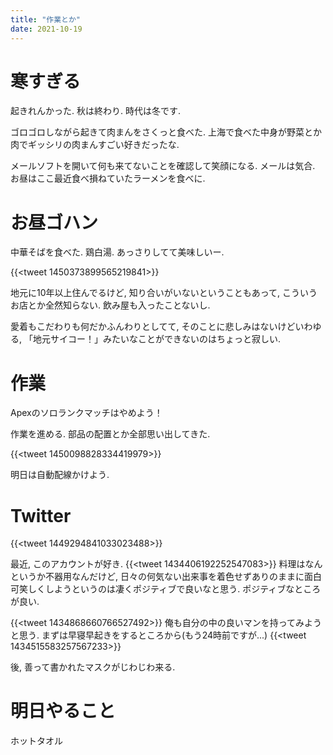 ```yaml
---
title: "作業とか"
date: 2021-10-19
---
```


# 寒すぎる
起きれんかった. 秋は終わり. 時代は冬です.

ゴロゴロしながら起きて肉まんをさくっと食べた. 上海で食べた中身が野菜とか肉でギッシリの肉まんすごい好きだったな. 

メールソフトを開いて何も来てないことを確認して笑顔になる. メールは気合. お昼はここ最近食べ損ねていたラーメンを食べに.

# お昼ゴハン
中華そばを食べた. 鶏白湯. あっさりしてて美味しいー.

{{<tweet 1450373899565219841>}}

地元に10年以上住んでるけど, 知り合いがいないということもあって, こういうお店とか全然知らない. 飲み屋も入ったことないし.

愛着もこだわりも何だかふんわりとしてて, そのことに悲しみはないけどいわゆる, 「地元サイコー！」みたいなことができないのはちょっと寂しい.

# 作業
Apexのソロランクマッチはやめよう！

作業を進める. 部品の配置とか全部思い出してきた. 

{{<tweet 1450098828334419979>}}

明日は自動配線かけよう.

# Twitter
{{<tweet 1449294841033023488>}}

最近, このアカウントが好き.
{{<tweet 1434406192252547083>}}
料理はなんというか不器用なんだけど, 日々の何気ない出来事を着色せずありのままに面白可笑しくしようというのは凄くポジティブで良いなと思う. ポジティブなところが良い.

{{<tweet 1434868660766527492>}}
俺も自分の中の良いマンを持ってみようと思う. まずは早寝早起きをするところから(もう24時前ですが...)
{{<tweet 1434515583257567233>}}

後, 善って書かれたマスクがじわじわ来る.

# 明日やること
ホットタオル